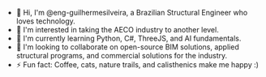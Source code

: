 - 👋 Hi, I'm @eng-guilhermesilveira, a Brazilian Structural Engineer who loves technology.
- 👀 I'm interested in taking the AECO industry to another level.
- 🌱 I'm currently learning Python, C#, ThreeJS, and AI fundamentals.
- 💞️ I'm looking to collaborate on open-source BIM solutions, applied structural programs, and commercial solutions for the industry.
- ⚡ Fun fact: Coffee, cats, nature trails, and calisthenics make me happy :)

<!---
eng-guilhermesilveira/eng-guilhermesilveira is a ✨ special ✨ repository because its `README.md` (this file) appears on your GitHub profile.
You can click the Preview link to take a look at your changes.
--->
